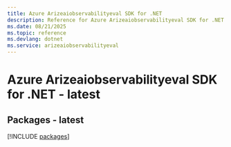 ```yaml
---
title: Azure Arizeaiobservabilityeval SDK for .NET
description: Reference for Azure Arizeaiobservabilityeval SDK for .NET
ms.date: 08/21/2025
ms.topic: reference
ms.devlang: dotnet
ms.service: arizeaiobservabilityeval
---
```

# Azure Arizeaiobservabilityeval SDK for .NET - latest
## Packages - latest
[!INCLUDE [packages](arizeaiobservabilityeval-index.md)]